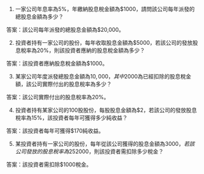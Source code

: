 

1. 一家公司年息率為5%，年繳納股息稅金額為$1000，請問該公司每年派發的總股息金額為多少？

答案：該公司每年派發的總股息金額為$20,000。

2. 投資者持有一家公司的股份，每年收取股息金額為$5000，若該公司的發放股息稅率為20%，則該投資者應納的股息稅金額為多少？

答案：該投資者應納股息稅金額為$1000。

3. 某家公司年度派發總股息金額為$10,000，其中$2000為已經扣除的股息稅金額，該公司實際付出的股息稅率為多少？

答案：該公司實際付出的股息稅率為20%。

4. 投資者持有某家公司的100股股份，每股股息金額為$2，若該公司的發放股息稅率為15%，該投資者每年可獲得多少純收益？

答案：該投資者每年可獲得$170純收益。

5. 某投資者持有一家公司的股份，每年從該公司獲得的股息金額為$3000，若該公司發放的股息稅率為25%，該投資者若要在股息收入中淨收入$2000，則該投資者需扣除多少稅金？

答案：該投資者需扣除$1000稅金。